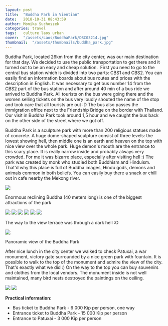 ```yaml
---
layout: post
title:  "Buddha Park in Vientian"
date:   2018-10-31 08:43:59
author: Monika Suchoszek
categories: travel
tags:	culture laos urban
cover:  "/assets/Laos/BuddhaPark/DSC03214.jpg"
thumbnail:  "/assets/thumbnails/buddha_park.jpg"
---
```


Buddha Park, located 26km from the city center, was our main destination for that day. We decided to use 
the public transportation to get there and it turned out to be an easy and cheap solution.  First you need 
to go to the central bus station which is divided into two parts: CBS1 and CBS2. You can easily find an 
information boards about bus routes and prices with the description in English. It was necessary to get 
bus number 14 from the CBS2 part of the bus station and after around 40 min of a bus ride we arrived to 
Buddha Park. All tourists on the bus were going there and the women selling tickets on the bus very loudly 
shouted the name of the stop and took care that all tourists are out :D The bus also passes the immigration 
office next to the Friendship Bridge on the border with Thailand. Our visit in Buddha Park took around 
1,5 hour and we caught the bus back on the other side of the street where we got off.

Buddha Park is a sculpture park with more than 200 religious statues made of concrete. A huge dome-shaped 
sculpture consist of three levels: the lowest showing hell, then middle one is an earth and heaven on the 
top with nice view over the whole park. Huge demon's mouth are the entrance to this scary place. It is 
really narrow inside and probably always very crowded. For me it was bizarre place, especially after 
visiting hell :) The park was created by monk who studied both Buddhism and Hinduism. That'd why this place 
is full of Buddha images, Hindu gods, demons and animals common in both beliefs. You can easily buy there a 
snack or chill out in cafe nearby the Mekong river.

<img src="/assets/Laos/BuddhaPark/DSC03214.jpg"/>
<p class="caption">Enormous reclining Buddha (40 meters long) is one of the biggest attractions of the park</p>
<img src="/assets/Laos/BuddhaPark/DSC03228.jpg">
<img src="/assets/Laos/BuddhaPark/DSC03211.jpg">
<img src="/assets/Laos/BuddhaPark/DSC03239.jpg">
<img src="/assets/Laos/BuddhaPark/DSC03210.jpg">
<img src="/assets/Laos/BuddhaPark/IMG_20180413_110811403.jpg" />
<img src="/assets/Laos/BuddhaPark/IMG_20180413_111236224_LL.jpg">
<p class="caption">The way to the view terrace was through a dark hell :O</p>
<img src="/assets/Laos/BuddhaPark/DSC03249.jpg">
<p class="caption">Panoramic view of the Buddha Park</p>

After nice lunch in the city center we walked to check Patuxai, a war monument, victory gate surrounded
by a nice green park with fountain. It is possible to walk to the top of the monument and admire the 
view of the city. That's exactly what we did :) On the way to the top you can buy souvenirs and clothes 
from the local vendors. The monument inside is not well maintained, many bird nests destroyed the 
paintings on the ceiling.
 
<img src="/assets/Laos/BuddhaPark/DSC03264.jpg" />
<img src="/assets/Laos/BuddhaPark/DSC03266.jpg" />

__Practical information:__
  * Bus ticket to Buddha Park - 6 000 Kip per person, one way
  * Entrance ticket to Buddha Park - 15 000 Kip per person
  * Entrance to Patuxai - 3 000 Kip per person
